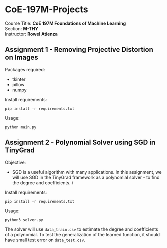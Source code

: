 # CoE-197M-Projects
Course Title: **CoE 197M Foundations of Machine Learning** \
Section: **M-THY** \
Instructor: **Rowel Atienza**

## Assignment 1 - Removing Projective Distortion on Images

Packages required:
* tkinter
* pillow
* numpy

Install requirements:
```
pip install -r requirements.txt
```

Usage:
```
python main.py
```

## Assignment 2 - Polynomial Solver using SGD in TinyGrad
Objective:
* SGD is a useful algorithm with many applications. In this assignment, we will use SGD in the TinyGrad framework as a polynomial solver - to find the degree and coefficients. \

Install requirements:
```
pip install -r requirements.txt
```
Usage: 
```
python3 solver.py
```
The solver will use `data_train.csv` to estimate the degree and coefficients of a polynomial. To test the generalization of the learned function, it should have small test error on `data_test.csv`.
